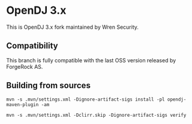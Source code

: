 # OpenDJ 3.x

This is OpenDJ 3.x fork maintained by Wren Security.

## Compatibility

This branch is fully compatible with the last OSS version released by ForgeRock AS.


## Building from sources

```console
mvn -s .mvn/settings.xml -Dignore-artifact-sigs install -pl opendj-maven-plugin -am
```

```console
mvn -s .mvn/settings.xml -Dclirr.skip -Dignore-artifact-sigs verify
```
